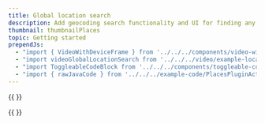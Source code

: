 ```yaml
---
title: Global location search
description: Add geocoding search functionality and UI for finding any region, country, place, or address in the world.
thumbnail: thumbnailPlaces
topic: Getting started
prependJs:
  - "import { VideoWithDeviceFrame } from '../../../components/video-with-device-frame'"
  - "import videoGlobalLocationSearch from '../../../video/example-locationsearch.mp4'"
  - "import ToggleableCodeBlock from '../../../components/toggleable-code-block'"
  - "import { rawJavaCode } from '../../../example-code/PlacesPluginActivity.js'"
---
```


{{
  <VideoWithDeviceFrame 
    videoFile={videoGlobalLocationSearch}
    rotation="vertical"
    device="pixel-2"
  />
}}

<!-- Any notes about this example would go here.  -->

{{
  <ToggleableCodeBlock 
    java={rawJavaCode}
  />
}}
